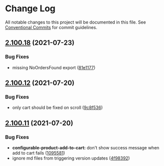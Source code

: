 # Change Log

All notable changes to this project will be documented in this file.
See [Conventional Commits](https://conventionalcommits.org) for commit guidelines.

## [2.100.18](https://github.com/ho-nl/m2-pwa/compare/@reachdigital/magento-product-configurable@2.100.17...@reachdigital/magento-product-configurable@2.100.18) (2021-07-23)


### Bug Fixes

* missing NoOrdersFound export ([81e1177](https://github.com/ho-nl/m2-pwa/commit/81e1177dfa6347b310ec5cf4a7085edec7c86497))





## [2.100.12](https://github.com/ho-nl/m2-pwa/compare/@reachdigital/magento-product-configurable@2.100.11...@reachdigital/magento-product-configurable@2.100.12) (2021-07-20)


### Bug Fixes

* only cart should be fixed on scroll ([9c8f536](https://github.com/ho-nl/m2-pwa/commit/9c8f5366c53798b377dcf397822b0945774b1dce))





## [2.100.11](https://github.com/ho-nl/m2-pwa/compare/@reachdigital/magento-product-configurable@2.100.10...@reachdigital/magento-product-configurable@2.100.11) (2021-07-20)


### Bug Fixes

* **configurable-product-add-to-cart:** don't show success message when add to cart fails ([1095581](https://github.com/ho-nl/m2-pwa/commit/10955819d720b84c85b7870dc6cd2d7bc34f7dc5))
* ignore md files from triggering version updates ([4f98392](https://github.com/ho-nl/m2-pwa/commit/4f9839250b3a32d3070da5290e5efcc5e2243fba))
